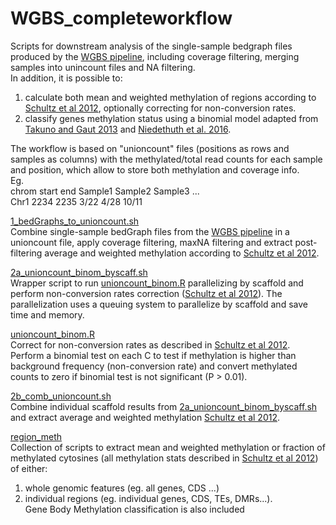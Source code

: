 # WGBS_completeworkflow

Scripts for downstream analysis of the single-sample bedgraph files produced by the [WGBS pipeline](https://github.com/EpiDiverse/wgbs), including coverage filtering, merging samples into unincount files and NA filtering.<br/>
In addition, it is possible to:<br/>
1) calculate both mean and weighted methylation of regions according to [Schultz et al 2012](https://www.cell.com/trends/genetics/fulltext/S0168-9525(12)00171-0), optionally correcting for non-conversion rates.<br/>
2) classify genes methylation status using a binomial model adapted from [Takuno and Gaut 2013](https://www.pnas.org/doi/abs/10.1073/pnas.1215380110) and [Niedethuth et al. 2016](https://genomebiology.biomedcentral.com/articles/10.1186/s13059-016-1059-0).<br/>

The workflow is based on "unioncount" files (positions as rows and samples as columns) with the methylated/total read counts for each sample and position, which allow to store both methylation and coverage info.<br/>
Eg.<br/>
chrom start end Sample1  Sample2  Sample3 ...<br/>
Chr1  2234 2235 3/22 4/28 10/11
<br/>

[1_bedGraphs_to_unioncount.sh](https://github.com/Dario-Galanti/WGBS_downstream/blob/main/WGBS_completeworkflow/1_bedGraphs_to_unioncount.sh)<br/>
Combine single-sample bedGraph files from the [WGBS pipeline](https://github.com/EpiDiverse/wgbs) in a unioncount file, apply coverage filtering, maxNA filtering and extract post-filtering average and weighted methylation according to [Schultz et al 2012](https://www.cell.com/trends/genetics/fulltext/S0168-9525(12)00171-0).
<br/>

[2a_unioncount_binom_byscaff.sh](https://github.com/Dario-Galanti/WGBS_downstream/blob/main/WGBS_completeworkflow/2a_unioncount_binom_byscaff.sh)<br/>
Wrapper script to run [unioncount_binom.R](https://github.com/Dario-Galanti/WGBS_downstream/blob/main/WGBS_completeworkflow/unioncount_binom.R) parallelizing by scaffold and perform non-conversion rates correction ([Schultz et al 2012](https://www.cell.com/trends/genetics/fulltext/S0168-9525(12)00171-0)). The parallelization uses a queuing system to parallelize by scaffold and save time and memory.
<br/>

[unioncount_binom.R](https://github.com/Dario-Galanti/WGBS_downstream/blob/main/WGBS_completeworkflow/unioncount_binom.R)<br/>
Correct for non-conversion rates as described in [Schultz et al 2012](https://www.cell.com/trends/genetics/fulltext/S0168-9525(12)00171-0). Perform a binomial test on each C to test if methylation is higher than background frequency (non-conversion rate) and convert methylated counts to zero if binomial test is not significant (P > 0.01).
<br/>

[2b_comb_unioncount.sh](https://github.com/Dario-Galanti/WGBS_downstream/blob/main/WGBS_completeworkflow/2b_comb_unioncount.sh)<br/>
Combine individual scaffold results from [2a_unioncount_binom_byscaff.sh](https://github.com/Dario-Galanti/WGBS_downstream/blob/main/WGBS_completeworkflow/2a_unioncount_binom_byscaff.sh) and extract average and weighted methylation [Schultz et al 2012](https://www.cell.com/trends/genetics/fulltext/S0168-9525(12)00171-0).
<br/>

[region_meth](https://github.com/Dario-Galanti/WGBS_downstream/blob/main/WGBS_completeworkflow/region_meth)<br/>
Collection of scripts to extract mean and weighted methylation or fraction of methylated cytosines (all methylation stats described in [Schultz et al 2012](https://www.cell.com/trends/genetics/fulltext/S0168-9525(12)00171-0)) of either:<br/>
1) whole genomic features (eg. all genes, CDS ...)<br/>
2) individual regions (eg. individual genes, CDS, TEs, DMRs...).
<br/>Gene Body Methylation classification is also included
<br/>

